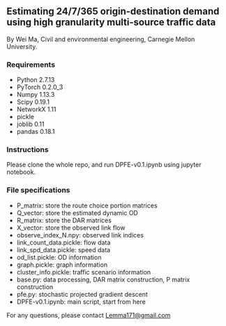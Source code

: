 ## Estimating 24/7/365 origin-destination demand using high granularity multi-source traffic data


By Wei Ma, Civil and environmental engineering, Carnegie Mellon University. 


### Requirements

- Python 2.7.13
- PyTorch 0.2.0_3
- Numpy 1.13.3
- Scipy 0.19.1
- NetworkX 1.11
- pickle
- joblib 0.11
- pandas 0.18.1

### Instructions

Please clone the whole repo, and run DPFE-v0.1.ipynb using jupyter notebook.


### File specifications

- P_matrix: store the route choice portion matrices
- Q_vector: store the estimated dynamic OD
- R_matrix: store the DAR matrices
- X_vector: store the observed link flow
- observe_index_N.npy: observed link indices
- link_count_data.pickle: flow data
- link_spd_data.pickle: speed data
- od_list.pickle: OD information
- graph.pickle: graph information
- cluster_info.pickle: traffic scenario information
- base.py: data processing, DAR matrix construction, P matrix construction
- pfe.py: stochastic projected gradient descent
- DPFE-v0.1.ipynb: main script, start from here


For any questions, please contact Lemma171@gmail.com

